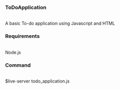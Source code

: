 <h3>ToDoApplication</h3>
<br>
A basic To-do application using Javascript and HTML
<br>

<h3>Requirements</h3>
<br>
Node.js
</br>

<h3>Command</h3>
<br>
$live-server todo_application.js
</br>
